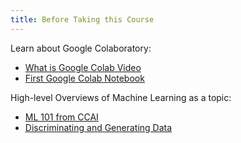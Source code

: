```yaml
---
title: Before Taking this Course
---
```


Learn about Google Colaboratory:
* [What is Google Colab Video](https://www.youtube.com/watch?v=inN8seMm7UI)
* [First Google Colab Notebook](https://github.com/googlecolab/colabtools/blob/master/notebooks/colab-github-demo.ipynb)

High-level Overviews of Machine Learning as a topic:
* [ML 101 from CCAI](https://www.climatechange.ai/tutorials)
* [Discriminating and Generating Data](https://drive.google.com/file/d/11FJYOtZzJSGTvkWZxQ_REwYlTR_P0XV_/view?usp=sharing)